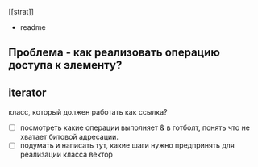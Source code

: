 [[strat]]
- readme

## Проблема - как реализовать операцию доступа к элементу?

## iterator
класс, который должен работать как ссылка?
- [ ] посмотреть какие операции выполняет & в готболт, понять что не хватает битовой адресации.
- [ ] подумать и написать тут, какие шаги нужно предпринять для реализации класса вектор